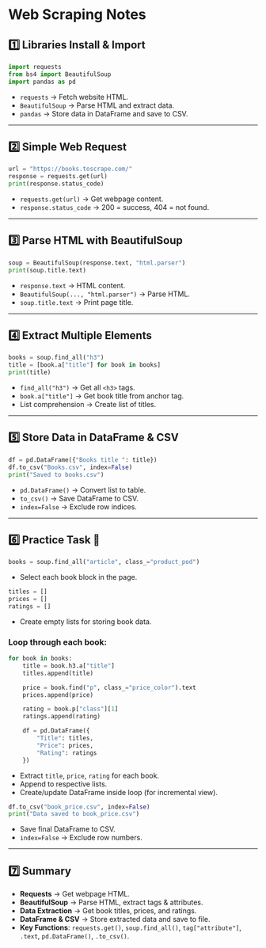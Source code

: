 # Web Scraping Notes

## 1️⃣ Libraries Install & Import

```python
import requests
from bs4 import BeautifulSoup
import pandas as pd
```

* `requests` → Fetch website HTML.
* `BeautifulSoup` → Parse HTML and extract data.
* `pandas` → Store data in DataFrame and save to CSV.

---

## 2️⃣ Simple Web Request

```python
url = "https://books.toscrape.com/"
response = requests.get(url)
print(response.status_code)
```

* `requests.get(url)` → Get webpage content.
* `response.status_code` → 200 = success, 404 = not found.

---

## 3️⃣ Parse HTML with BeautifulSoup

```python
soup = BeautifulSoup(response.text, "html.parser")
print(soup.title.text)
```

* `response.text` → HTML content.
* `BeautifulSoup(..., "html.parser")` → Parse HTML.
* `soup.title.text` → Print page title.

---

## 4️⃣ Extract Multiple Elements

```python
books = soup.find_all("h3")
title = [book.a["title"] for book in books]
print(title)
```

* `find_all("h3")` → Get all `<h3>` tags.
* `book.a["title"]` → Get book title from anchor tag.
* List comprehension → Create list of titles.

---

## 5️⃣ Store Data in DataFrame & CSV

```python
df = pd.DataFrame({"Books title ": title})
df.to_csv("Books.csv", index=False)
print("Saved to books.csv")
```

* `pd.DataFrame()` → Convert list to table.
* `to_csv()` → Save DataFrame to CSV.
* `index=False` → Exclude row indices.

---

## 6️⃣ Practice Task 🚀

```python
books = soup.find_all("article", class_="product_pod")
```

* Select each book block in the page.

```python
titles = []
prices = []
ratings = []
```

* Create empty lists for storing book data.

### Loop through each book:

```python
for book in books:
    title = book.h3.a["title"]
    titles.append(title)

    price = book.find("p", class_="price_color").text
    prices.append(price)

    rating = book.p["class"][1]
    ratings.append(rating)

    df = pd.DataFrame({
        "Title": titles,
        "Price": prices,
        "Rating": ratings
    })
```

* Extract `title`, `price`, `rating` for each book.
* Append to respective lists.
* Create/update DataFrame inside loop (for incremental view).

```python
df.to_csv("book_price.csv", index=False)
print("Data saved to book_price.csv")
```

* Save final DataFrame to CSV.
* `index=False` → Exclude row numbers.

---

## 7️⃣ Summary

* **Requests** → Get webpage HTML.
* **BeautifulSoup** → Parse HTML, extract tags & attributes.
* **Data Extraction** → Get book titles, prices, and ratings.
* **DataFrame & CSV** → Store extracted data and save to file.
* **Key Functions**: `requests.get()`, `soup.find_all()`, `tag["attribute"]`, `.text`, `pd.DataFrame()`, `.to_csv()`.
